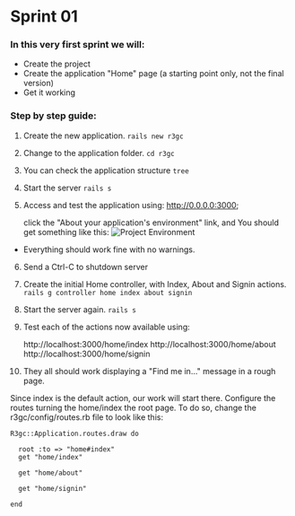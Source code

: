 # Sprint 01

### In this very first sprint we will:

* Create the project
* Create the application "Home" page (a starting point only, not the final version)
* Get it working

### Step by step guide:

1. Create the new application.
```rails new r3gc```

2. Change to the application folder.
```cd r3gc```

3. You can check the application structure
```tree```

4. Start the server
```rails s```

5. Access and test the application using: http://0.0.0.0:3000;

   click the "About your application's environment" link,
   and You should get something like this:
![Project Environment](https://github.com/marcric/ror3gangsclock/wiki/rails_environment.png "Environment")

* Everything should work fine with no warnings.

6. Send a Ctrl-C to shutdown server

7. Create the initial Home controller, with Index, About and Signin actions.
```rails g controller home index about signin```

7. Start the server again.
```rails s```

8. Test each of the actions now available using:

   http://localhost:3000/home/index
   http://localhost:3000/home/about
   http://localhost:3000/home/signin

9. They all should work displaying a "Find me in..." message in a rough page.

Since index is the default action, our work will start there.
Configure the routes turning the home/index the root page.
To do so, change the r3gc/config/routes.rb file to look like this:

```console
R3gc::Application.routes.draw do

  root :to => "home#index"
  get "home/index"

  get "home/about"

  get "home/signin"

end
```





